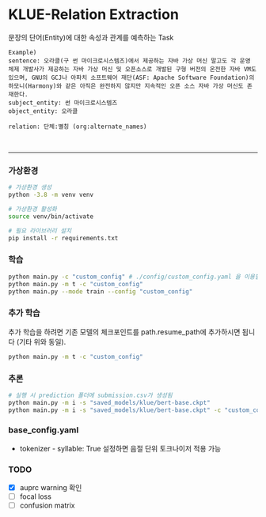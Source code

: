# KLUE-Relation Extraction

문장의 단어(Entity)에 대한 속성과 관계를 예측하는 Task

```
Example)
sentence: 오라클(구 썬 마이크로시스템즈)에서 제공하는 자바 가상 머신 말고도 각 운영 체제 개발사가 제공하는 자바 가상 머신 및 오픈소스로 개발된 구형 버전의 온전한 자바 VM도 있으며, GNU의 GCJ나 아파치 소프트웨어 재단(ASF: Apache Software Foundation)의 하모니(Harmony)와 같은 아직은 완전하지 않지만 지속적인 오픈 소스 자바 가상 머신도 존재한다.
subject_entity: 썬 마이크로시스템즈
object_entity: 오라클

relation: 단체:별칭 (org:alternate_names)
```

<br/>

---

### 가상환경
```bash
# 가상환경 생성
python -3.8 -m venv venv

# 가상환경 활성화
source venv/bin/activate

# 필요 라이브러리 설치
pip install -r requirements.txt
```

### 학습
```bash
python main.py -c "custom_config" # ./config/custom_config.yaml 을 이용할 시 
python main.py -m t -c "custom_config"
python main.py --mode train --config "custom_config"
```

### 추가 학습
추가 학습을 하려면 기존 모델의 체크포인트를 path.resume_path에 추가하시면 됩니다 (기타 위와 동일).
```bash
python main.py -m t -c "custom_config"
```

### 추론
```bash
# 실행 시 prediction 폴더에 submission.csv가 생성됨
python main.py -m i -s "saved_models/klue/bert-base.ckpt"
python main.py -m i -s "saved_models/klue/bert-base.ckpt" -c "custom_config"
```
### base_config.yaml
- tokenizer - syllable: True 설정하면 음절 단위 토크나이저 적용 가능


### TODO
- [x] auprc warning 확인
- [ ] focal loss
- [ ] confusion matrix
